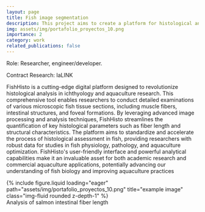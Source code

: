 ```yaml
---
layout: page
title: Fish image segmentation
description: This project aims to create a platform for histological analysis of different microscopy sections of fish. This includes the analysis of muscle fibers, intestinal fibers (fiber length), foveal structures, among others (2021-2023).
img: assets/img/portafolio_proyectos_10.png
importance: 2
category: work
related_publications: false
---
```


Role: Researcher, engineer/developer. 

Contract Research: IaLINK

FishHisto is a cutting-edge digital platform designed to revolutionize histological analysis in ichthyology and aquaculture research. This comprehensive tool enables researchers to conduct detailed examinations of various microscopic fish tissue sections, including muscle fibers, intestinal structures, and foveal formations. By leveraging advanced image processing and analysis techniques, FishHisto streamlines the quantification of key histological parameters such as fiber length and structural characteristics.
The platform aims to standardize and accelerate the process of histological assessment in fish, providing researchers with robust data for studies in fish physiology, pathology, and aquaculture optimization. FishHisto's user-friendly interface and powerful analytical capabilities make it an invaluable asset for both academic research and commercial aquaculture applications, potentially advancing our understanding of fish biology and improving aquaculture practices

<div class="row">
    <div class="col-sm mt-3 mt-md-0">
        {% include figure.liquid loading="eager" path="assets/img/portafolio_proyectos_10.png" title="example image" class="img-fluid rounded z-depth-1" %}
    </div>
</div>
<div class="caption">
    Analysis of salmon intestinal fiber length
</div>
